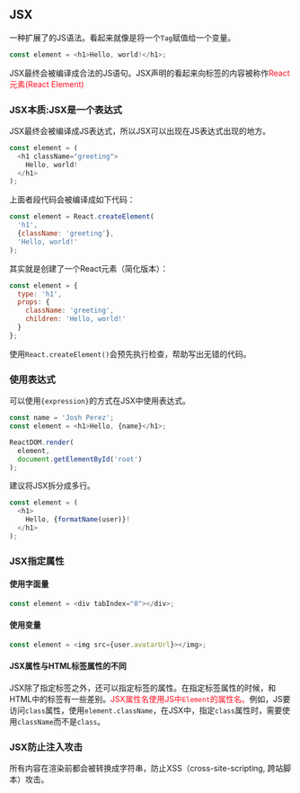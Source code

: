 ## JSX
一种扩展了的JS语法。看起来就像是将一个`Tag`赋值给一个变量。

```javascript
const element = <h1>Hello, world!</h1>;
```
JSX最终会被编译成合法的JS语句。JSX声明的看起来向标签的内容被称作<font color=#f12>React元素(React Element)</font>


### JSX本质:JSX是一个表达式

JSX最终会被编译成JS表达式，所以JSX可以出现在JS表达式出现的地方。

```javascript
const element = (
  <h1 className="greeting">
    Hello, world!
  </h1>
);
```

上面者段代码会被编译成如下代码：  
```javascript
const element = React.createElement(
  'h1',
  {className: 'greeting'},
  'Hello, world!'
);
```

其实就是创建了一个React元素（简化版本）：

```javascript
const element = {
  type: 'h1',
  props: {
    className: 'greeting',
    children: 'Hello, world!'
  }
};
```

使用`React.createElement()`会预先执行检查，帮助写出无错的代码。


### 使用表达式
可以使用`{expression}`的方式在JSX中使用表达式。  

```javascript
const name = 'Josh Perez';
const element = <h1>Hello, {name}</h1>;

ReactDOM.render(
  element,
  document.getElementById('root')
);

```
建议将JSX拆分成多行。

```javascript
const element = (
  <h1>
    Hello, {formatName(user)}!
  </h1>
);

```

### JSX指定属性

#### 使用字面量  
```javascript
const element = <div tabIndex="0"></div>;
```
#### 使用变量

```javascript
const element = <img src={user.avatarUrl}></img>;
```

#### JSX属性与HTML标签属性的不同
JSX除了指定标签之外，还可以指定标签的属性。在指定标签属性的时候，和HTML中的标签有一些差别。<font color='#f12'>JSX属性名使用JS中`Element`的属性名。</font>例如，JS要访问`class`属性，使用`element.className`，在JSX中，指定`class`属性时，需要使用`className`而不是`class`。


### JSX防止注入攻击  
所有内容在渲染前都会被转换成字符串，防止XSS（cross-site-scripting, 跨站脚本）攻击。
